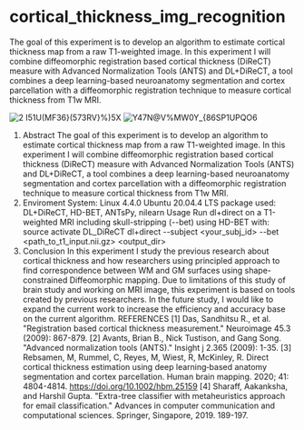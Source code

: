 # cortical_thickness_img_recognition
The goal of this experiment is to develop an algorithm to estimate cortical thickness map from a raw T1-weighted image. In this experiment I will combine diffeomorphic registration based cortical thickness (DiReCT) measure with Advanced Normalization Tools (ANTS) and DL+DiReCT, a tool combines a deep learning-based neuroanatomy segmentation and cortex parcellation with a diffeomorphic registration technique to measure cortical thickness from T1w MRI.

![2 I51U(MF36}(573RV}%)5X](https://user-images.githubusercontent.com/102940480/212444026-b99d3ffd-fdde-4327-a596-f1f81d57b38d.png)
![Y47N@V%MW0Y_{86SP1UPQO6](https://user-images.githubusercontent.com/102940480/212444033-89518fee-74bb-44ad-a395-ea6f7ec4509b.png)
1.	Abstract
The goal of this experiment is to develop an algorithm to estimate cortical thickness map from a raw T1-weighted image. In this experiment I will combine diffeomorphic registration based cortical thickness (DiReCT) measure with Advanced Normalization Tools (ANTS) and DL+DiReCT, a tool combines a deep learning-based neuroanatomy segmentation and cortex parcellation with a diffeomorphic registration technique to measure cortical thickness from T1w MRI.
2.	Enviroment
System: Linux 4.4.0 Ubuntu 20.04.4 LTS
package used: DL+DiReCT, HD-BET, ANTsPy, nilearn
Usage
Run dl+direct on a T1-weighted MRI including skull-stripping (--bet) using HD-BET with:
source activate DL_DiReCT
dl+direct --subject <your_subj_id> --bet <path_to_t1_input.nii.gz> <output_dir>
4.	Conclusion
In this experiment I study the previous research about cortical thickness and how researchers using principled approach to find correspondence between WM and GM surfaces using shape-constrained Diffeomorphic mapping. Due to limitations of this study of brain study and working on MRI image, this experiment is based on tools created by previous researchers. In the future study, I would like to expand the current work to increase the efficiency and accuracy base on the current algorithm.
REFERENCES
[1] Das, Sandhitsu R., et al. "Registration based cortical thickness measurement." Neuroimage 45.3 (2009): 867-879.
[2] Avants, Brian B., Nick Tustison, and Gang Song. "Advanced normalization tools (ANTS)." Insight j 2.365 (2009): 1-35.
[3] Rebsamen, M, Rummel, C, Reyes, M, Wiest, R, McKinley, R.
Direct cortical thickness estimation using deep learning‐based anatomy segmentation and cortex parcellation.
Human brain mapping. 2020; 41: 4804-4814. https://doi.org/10.1002/hbm.25159
[4] Sharaff, Aakanksha, and Harshil Gupta. "Extra-tree classifier with metaheuristics approach for email classification." Advances in computer communication and computational sciences. Springer, Singapore, 2019. 189-197.

